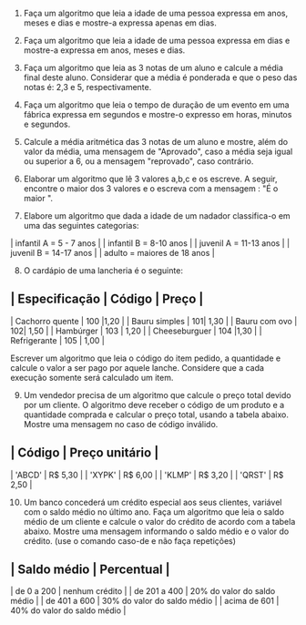 1. Faça um algoritmo que leia a idade de uma pessoa expressa em anos, meses e dias e mostre-a expressa apenas em dias.

2. Faça um algoritmo que leia a idade de uma pessoa expressa em dias e mostre-a expressa em anos, meses e dias.

3. Faça um algoritmo que leia as 3 notas de um aluno e calcule a média final deste aluno. Considerar que a média é ponderada e que o peso das notas é: 2,3 e 5, respectivamente.

4. Faça um algoritmo que leia o tempo de duração de um evento em uma fábrica expressa em segundos e mostre-o expresso em horas, minutos e segundos.

5. Calcule a média aritmética das 3 notas de um aluno e mostre, além do valor da média, uma mensagem de "Aprovado", caso a média seja igual ou superior a 6, ou a mensagem "reprovado", caso contrário.

6. Elaborar um algoritmo que lê 3 valores a,b,c e os escreve. A seguir, encontre o maior dos 3 valores e o escreva com a mensagem : "É o maior ".

7. Elabore um algoritmo que dada a idade de um nadador classifica-o em uma das seguintes categorias:
 

| infantil A = 5 - 7 anos |
| infantil B = 8-10 anos |
| juvenil A = 11-13 anos |
| juvenil B = 14-17 anos |
| adulto = maiores de 18 anos |


8. O cardápio de uma lancheria é o seguinte:


| Especificação | Código | Preço |
 ----------------------------
| Cachorro quente | 100 |1,20 |
| Bauru simples | 101| 1,30 |
| Bauru com ovo | 102| 1,50 |
| Hambúrger | 103 | 1,20 |
| Cheeseburguer | 104 |1,30 |
| Refrigerante | 105 | 1,00 |


Escrever um algoritmo que leia o código do item pedido, a quantidade e calcule o valor a ser pago por aquele lanche. Considere que a cada execução somente será calculado um item.

9. Um vendedor precisa de um algoritmo que calcule o preço total devido por um cliente. O algoritmo deve receber o código de um produto e a quantidade comprada e calcular o preço total, usando a tabela abaixo. Mostre uma mensagem no caso de código inválido.

| Código | Preço unitário |
  ----------------------
| 'ABCD' | R$ 5,30 |
| 'XYPK'	| R$ 6,00 |
| 'KLMP'	| R$ 3,20 |
| 'QRST'	| R$ 2,50 |


10. Um banco concederá um crédito especial aos seus clientes, variável com o saldo médio no último ano. Faça um algoritmo que leia o saldo médio de um cliente e calcule o valor do crédito de acordo com a tabela abaixo. Mostre uma mensagem informando o saldo médio e o valor do crédito. (use o comando caso-de e não faça repetições) 


| Saldo médio |	Percentual |
 -------------------------
| de 0 a 200	| nenhum crédito |
| de 201 a 400   | 20% do valor do saldo médio |
| de 401 a 600	| 30% do valor do saldo médio |
| acima de 601	| 40% do valor do saldo médio |

